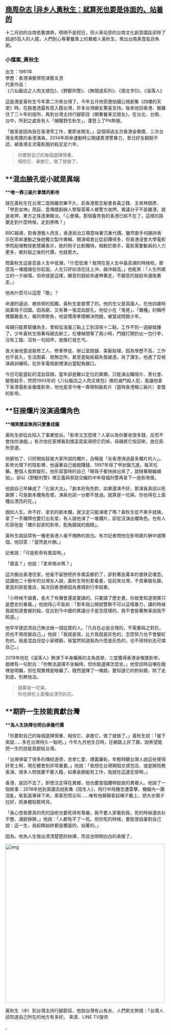 <!--1608486975000-->
[商周杂志 |异乡人黃秋生：就算死也要是体面的、站着的](https://chinadigitaltimes.net/chinese/2020/12/%e5%95%86%e5%91%a8%e6%9d%82%e5%bf%97-%e5%bc%82%e4%b9%a1%e4%ba%ba%e9%bb%83%e7%a7%8b%e7%94%9f%ef%bc%9a%e5%b0%b1%e7%ae%97%e6%ad%bb%e4%b9%9f%e8%a6%81%e6%98%af%e4%bd%93%e9%9d%a2%e7%9a%84%e3%80%81%e7%ab%99/)
------

<p>十二月初的台南依舊燠熱，明明不是假日，但火車站旁的台南文化創意園區卻排了超過5百人的人龍，人們耐心等著餐車上的異鄉人黃秋生，煮出台南美食虱目魚粥。</p><h3>小檔案_黃秋生</h3><p>出生：1961年<br>學歷：香港演藝學院演藝文憑<br>代表作品：<br>《八仙飯店之人肉叉燒包》、《野獸刑警》、《無間道系列》、《頭文字D》、《淪落人》</p><p>這是港星黃秋生今年第二次來台灣了。今年五月他受邀拍攝公視劇集《四樓的天堂》時，在臉書透露有意入籍台灣，許多台灣網友驚喜支持。後來他回香港、搬離住了二十年的居所，再到台灣主持行腳節目《開著餐車交朋友》，在台北、台南、台中，所到之處皆有人「捕獲野生秋生」，還登上了Ptt熱搜。</p><p>「搬家是因為我在香港零工作，要節省開支。」這個得過五次香港金像獎、三次台灣金馬獎的香港演員，2014年雨傘運動時公開譴責港警暴力，昔日好友翻臉不認，被香港主流電影圈封殺足足六年。</p><blockquote><p>你要對自己的每個選擇慎重、<br>相信它、承擔它，做了就做了。</p></blockquote><h2>**混血臉孔從小就是異端</h2><p><strong>**唯一靠三級片拿獎的影帝</strong></p><p>就在黃秋生在台灣二度隔離完畢不久，前香港眾志秘書長黃之鋒、主席林朗彥、「學民女神」周庭、壹傳媒創辦人黎智英等人被警方收押。異議分子不是離港，就是收押，東方之珠逐漸黯淡。「心會痛，那個養育我的香港已經不在了。這樣的路要走到什麼時候，走到黑嗎？」</p><p>BBC報導，對香港藝人而言，表達政治立場意味著沉重代價。雖然歌手何韻詩表示在雨傘運動之後她獨立製作專輯、開演唱會比從前賺得多，但香港浸會大學電影學院助理教授劉慧嬋表示，她的例子比較獨特。相較於歌手，電影需要動員的人力更多，被封殺之後的代價，也就更大。</p><p>問黃秋生這是否是人生中低潮，「什麼低潮？我現在是人生中最高潮的時候啦。那麼高一堵牆擋在你前面，人生只好如浪花往上沖，越沖越高。」他乾笑：「人生所建立的一夕崩塌，但命就是這樣，願意的就給命運帶著走，不願意的就給命運拖著走。」</p><p>他為什麼可以這麼「敢」？</p><p>命運的逼迫、被排擠的孤獨，黃秋生是嘗慣了的。他的生父是英國人，在他四歲時拋棄母子回國。因為窮、又有著一張混血臉孔，他從小在「鬼佬」、「雜種」的稱呼裡艱難長大，被同學欺負，他習慣用拳頭解決問題，被當成問題少年。</p><p>母親只能靠幫傭為生，曾經從凌晨三點上工到深夜十二點，工作不到一週腳就腫了。少年黃秋生陪著母親去辭工，在樓梯間等了兩小時，門縫打開扔出一包行李，沒有工錢、沒有一句招呼，就像打發乞丐。</p><p>長大後他當過裝修工人、修車學徒、辦公室跑腿、美髮助理，因為學歷不高，工作也不長久，生活困窘、居無定所，甚至差點偷竊失風被逮。為了謀生，他進了亞視演員訓練班，在許多電視劇裡演出當配角餬口。</p><p>今日可能當紅的混血容顏，當年卻是難以定位的異類，只能演出豔情片、黑社會、變態殺手，然而1993年的《八仙飯店之人肉叉燒包》裡的滅門殺人犯，竟讓他拿下香港電影金像獎影帝，他也是至今唯一靠限制級影片（當時香港稱三級片）拿獎的影帝。</p><h2>**狂接爛片沒演過爛角色</h2><p><strong>**嗤笑獎盃無用只愛書成癡</strong></p><p>黃秋生卻從此陷入了事業低谷。「影帝又怎麼樣？人家以為你要收很多錢，反而不會找你演戲。」有次他在家裡看到獎盃竟氣得把它扔掉，母親將它撿回來，放在廁所旁邊。</p><p>他窮怕了，只好開始狂接大家所說的爛片，自稱是「全香港演過最多爛片的人」。影帝光環下的陰影裡，他逼著自己接戲賺錢，1997年得了甲狀腺亢進，每天吃藥、整個人發胖變形，他形容當時的自己「眼珠子都快掉出來了，就瞇著眼繼續拍」，卻以《野獸刑警》裡正義與邪惡交織的中年發福刑警再拿下一座影帝獎。</p><p>他說自己早練成了「化屎大法」。「劇本好角色對，如果還演不好，那演員真該以死謝罪；可是劇本爛角色壞，演員也該一分都不放過。就算是一坨屎，你也得在上面種出漂亮的花。」</p><p>戲如人生。命不好、拿到的劇本爛，就注定只能演壞了嗎？黃秋生從不束手就擒，拿了一手爛牌也要打出名堂，有人說他演了一堆爛片，卻從沒演出爛角色。也有人形容他是「爛片起家的影帝，配角鑄就的戲精」。</p><p>黃秋生說話常有一種老香港人毫不掩飾的直白。有次記者問他在影帝跟片酬中選哪個，他回答：「當然是片酬。」</p><p>記者說：「可是影帝有獎盃啊。」</p><p>「獎盃？」他說：「拿來喝水嗎？」</p><p>這次搬出香港住家，他毫不留戀把許多獎盃都扔了，卻對著逾萬本的書跌足嘆息。認識他二十餘年的台灣友人說，黃秋生特別愛看書，從前來台灣，不買華服名錶，愛逛的卻是書店，每次回香港總因為書搞到行李超重。</p><p>「小時候不讀書，長大了有機會還是要讀的。只要讀了歷史書，你就會知道現實只是歷史的重複。」他說得心平氣和：「那年我公開說警察不可以這樣暴力，講的時候我就知道會被封殺。從古到今中國的異議分子是怎麼樣的，我不會裝著無辜說我不知道。」</p><p>他早早便認清自己無法做一個從眾的人。「凡存在必是合理的，不需要與之對抗，但也不用改變自己。」他說：「我就是我，比方我就是灰色的，怎麼努力也不會變紅色的。我是混血兒從小家裡窮，我當然知道我為什麼是灰色的，也不用特別去可憐自己。」</p><p>2019年他在《淪落人》飾演下半身癱瘓的主角昌榮，三度獲得香港金像獎影帝，戲裡有一句對白：「你無法選擇不坐輪椅，但你能選擇怎麼坐。」他受訪時自嘲在戲裡是明癱，但在現實裡是暗癱了。既然選擇了一條路，要知道它的對和錯，除了走到底，別無他法。</p><blockquote><p>就算是一坨屎，<br>你也得在上面種出漂亮的花。</p></blockquote><h2>**期許一生技能貢獻台灣</h2><p><strong>**為人生抉擇也明白承擔代價</strong></p><p>「你要對自己的每個選擇慎重、相信它、承擔它，做了就做了。」黃秋生說：「接下來就……多在台灣待久一點吧。」今年九月他生日時，在網路上許了願，說希望能把一生的技能貢獻給台灣。</p><p>「台灣保留了很多的傳統道德，忠孝仁愛、禮義廉恥，年輕時聽台灣人說這些覺得好老土啊，現在體會到非常重要。」他說：「我想在台灣開個叉燒包店、或是開班教表演。很多人問我要不要入籍，如果長期能有工作，我就在這邊定居啊。」</p><p>香港，是回不去了。即使注定得在異鄉，他也要當個腰桿挺直的異鄉人。他說了一個故事：2018年他到英國去拍影集《陌生人》，飛行中飛機忽遭雷擊，機艙內一團混亂，氧氣面罩掉下來，乘客恐慌尖叫……唯有他靜靜拿起帽子戴上，把大衣領子拉好，把身體貼緊椅背。</p><p>「我心想我要真的死的話呢也要死得有尊嚴，我不要人家看到我，死的時候還衣衫不整、滿臉猙獰。」他說：「人都免不了一死。但你死的時候，要能很自豪對自己說：這一生，我起碼始終都是體面的、站著的。」</p><p>因為，他為人生做出清清楚楚的抉擇，而且也明明白白的承擔了。</p><p></p><div style="width: 510px" class="wp-caption aligncenter"><img src="https://chinadigitaltimes.net/chinese/files/2020/12/post-660644-5fdf8ec094fe9." alt="img" width="500" class="aligncenter"><p class="wp-caption-text">黃秋生（中）到台灣主持行腳節目，他說台灣有山有水、人們斯文熱情：「台灣人該知道自己所在的地方有多好。 來源．LINE TV提供</p></div>、<p></p>
